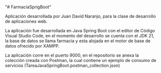 "# FarmaciaSprigBoot" 

Aplicación desarrollada por Juan David Naranjo, para la clase de desarrollo de aplicaciones web.

La aplicación fue desarrollada en Java Spring Boot con el editor de Código Visual Studio Code, en el momento del desarrollo se cuenta con el JDK 21, la base de datos se llama farmacia y esta alojada en el motor de base de datos ofrecido por XAMPP.

La aplicación corre en el puerto 9000, en el repositorio se anexa la colección creada con Postman, la cual contiene un ejemplo de consumo de servicios (TareaJavaSpringBoot.postman_collection.json)
